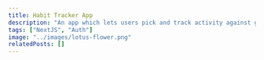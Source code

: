 ```yaml
---
title: Habit Tracker App
description: "An app which lets users pick and track activity against good habits. Includes an invite only authentication flow, made possible with NextJS, NextAuth and Prisma."
tags: ["NextJS", "Auth"]
image: "../images/lotus-flower.png"
relatedPosts: []
---
```

